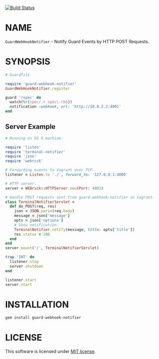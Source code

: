 [![Build Status](https://travis-ci.org/yuku-t/guard-webhook-notifier.svg?branch=master)](https://travis-ci.org/yuku-t/guard-webhook-notifier)

# NAME

`GuardWebHookNotifier` - Notify Guard Events by HTTP POST Requests.

# SYNOPSIS

```rb
# Guardfile

require 'guard-webhook-notifier'
GuardWebHookNotifier.register

guard 'rspec' do
  watch(%r{spec/.+_spec\.rb$})
  notification :webhook, url: 'http://10.0.2.2:4001'
end
```

## Server Example

```rb
# Running on OS X machine.

require 'listen'
require 'terminal-notifier'
require 'json'
require 'webrick'

# Forwarding events to Vagrant over TCP.
listener = Listen.to './', forward_to: '127.0.0.1:4000'

# HTTP server.
server = WEBrick::HTTPServer.new(Port: 4001)

# Handle POST requests sent from guard-webhook-notifier in Vagrant.
class TerminalNotifierServlet < 
  def do_POST(req, res)
    json = JSON.parse(req.body)
    message = json['message']
    opts = json['options']
    # Show notification.
    TerminalNotifier.notify(message, title: opts['title'])
    res.status = 200
  end
end
server.mount('/', TerminalNotifierServlet)

trap 'INT' do
  listener.stop
  server.shutdown
end

listener.start
server.start
```

# INSTALLATION

```bash
gem install guard-webhook-notifier
```

# LICENSE

This software is licensed under [MIT license](https://github.com/yuku-t/guard-webhook-notifier/tree/master/LICENSE.txt).
